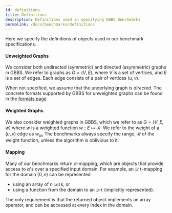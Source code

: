 ```yaml
---
id: definitions
title: Definitions
description: Definitions used in specifying GBBS Benchmarks
permalink: /docs/benchmarks/definitions
---
```


Here we specify the definitions of objects used in our benchmark
specifications.

#### Unweighted Graphs
We consider both undirected (symmetric) and directed (asymmetric)
graphs in GBBS. We refer to graphs as $G=(V,E)$, where $V$ is a set of
vertices, and $E$ is a set of edges. Each edge consists of a pair of
vertices $(u,v)$.

When not specified, we assume that the underlying graph is *directed*.
The concrete formats supported by GBBS for unweighted graphs can be
found in the [formats page](formats)

#### Weighted Graphs
We also consider weighted graphs in GBBS, which we refer to as
$G=(V,E,w)$ where $w$ is a weighted function $w : E \mapsto
\mathcal{R}$. We refer to the weight of a $(u,v)$ edge as $w_{uv}$ The
benchmarks always specify the range, $\mathcal{R}$ of the weight
function, unless the algorithm is oblivious to it.


#### Mapping
Many of our benchmarks return $\alpha$-mapping, which are objects that
provide access to $\alpha$'s over a specified input domain. For
example, an `int`-mapping for the domain $[0, n)$ can be represented
* using an array of $n$ `int`s, or
* using a function from the domain to an `int` (implicitly represented).

The only requirement is that the returned object implements an array
operator, and can be accessed at every index in the domain.

